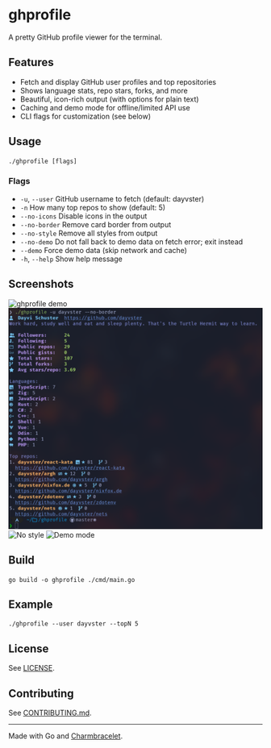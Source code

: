 # ghprofile

A pretty GitHub profile viewer for the terminal.

## Features
- Fetch and display GitHub user profiles and top repositories
- Shows language stats, repo stars, forks, and more
- Beautiful, icon-rich output (with options for plain text)
- Caching and demo mode for offline/limited API use
- CLI flags for customization (see below)

## Usage
```
./ghprofile [flags]
```

### Flags
- `-u`, `--user`        GitHub username to fetch (default: dayvster)
- `-n`                  How many top repos to show (default: 5)
- `--no-icons`          Disable icons in the output
- `--no-border`         Remove card border from output
- `--no-style`          Remove all styles from output
- `--no-demo`           Do not fall back to demo data on fetch error; exit instead
- `--demo`              Force demo data (skip network and cache)
- `-h`, `--help`        Show help message

## Screenshots

![ghprofile demo](screenshots/demo.png)
![No border](screenshots/no-border.png)
![No style](screenshots/no-style.png)
![Demo mode](screenshots/demo-mode.png)

## Build
```
go build -o ghprofile ./cmd/main.go
```

## Example
```
./ghprofile --user dayvster --topN 5
```

## License
See [LICENSE](LICENSE).

## Contributing
See [CONTRIBUTING.md](CONTRIBUTING.md).

---
Made with Go and [Charmbracelet](https://github.com/charmbracelet).
